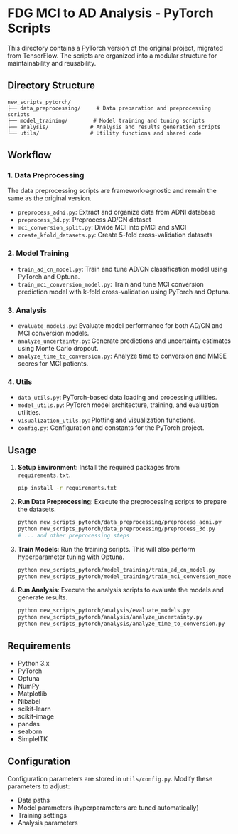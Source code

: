 # FDG MCI to AD Analysis - PyTorch Scripts

This directory contains a PyTorch version of the original project, migrated from TensorFlow. The scripts are organized into a modular structure for maintainability and reusability.

## Directory Structure

```
new_scripts_pytorch/
├── data_preprocessing/     # Data preparation and preprocessing scripts
├── model_training/        # Model training and tuning scripts
├── analysis/             # Analysis and results generation scripts
└── utils/                # Utility functions and shared code
```

## Workflow

### 1. Data Preprocessing
The data preprocessing scripts are framework-agnostic and remain the same as the original version.
- `preprocess_adni.py`: Extract and organize data from ADNI database
- `preprocess_3d.py`: Preprocess AD/CN dataset
- `mci_conversion_split.py`: Divide MCI into pMCI and sMCI
- `create_kfold_datasets.py`: Create 5-fold cross-validation datasets

### 2. Model Training
- `train_ad_cn_model.py`: Train and tune AD/CN classification model using PyTorch and Optuna.
- `train_mci_conversion_model.py`: Train and tune MCI conversion prediction model with k-fold cross-validation using PyTorch and Optuna.

### 3. Analysis
- `evaluate_models.py`: Evaluate model performance for both AD/CN and MCI conversion models.
- `analyze_uncertainty.py`: Generate predictions and uncertainty estimates using Monte Carlo dropout.
- `analyze_time_to_conversion.py`: Analyze time to conversion and MMSE scores for MCI patients.

### 4. Utils
- `data_utils.py`: PyTorch-based data loading and processing utilities.
- `model_utils.py`: PyTorch model architecture, training, and evaluation utilities.
- `visualization_utils.py`: Plotting and visualization functions.
- `config.py`: Configuration and constants for the PyTorch project.

## Usage

1.  **Setup Environment**: Install the required packages from `requirements.txt`.
    ```bash
    pip install -r requirements.txt
    ```

2.  **Run Data Preprocessing**: Execute the preprocessing scripts to prepare the datasets.
    ```bash
    python new_scripts_pytorch/data_preprocessing/preprocess_adni.py
    python new_scripts_pytorch/data_preprocessing/preprocess_3d.py
    # ... and other preprocessing steps
    ```

3.  **Train Models**: Run the training scripts. This will also perform hyperparameter tuning with Optuna.
    ```bash
    python new_scripts_pytorch/model_training/train_ad_cn_model.py
    python new_scripts_pytorch/model_training/train_mci_conversion_model.py
    ```

4.  **Run Analysis**: Execute the analysis scripts to evaluate the models and generate results.
    ```bash
    python new_scripts_pytorch/analysis/evaluate_models.py
    python new_scripts_pytorch/analysis/analyze_uncertainty.py
    python new_scripts_pytorch/analysis/analyze_time_to_conversion.py
    ```

## Requirements

- Python 3.x
- PyTorch
- Optuna
- NumPy
- Matplotlib
- Nibabel
- scikit-learn
- scikit-image
- pandas
- seaborn
- SimpleITK

## Configuration

Configuration parameters are stored in `utils/config.py`. Modify these parameters to adjust:
- Data paths
- Model parameters (hyperparameters are tuned automatically)
- Training settings
- Analysis parameters 